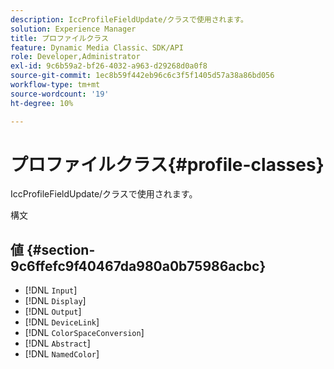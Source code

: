```yaml
---
description: IccProfileFieldUpdate/クラスで使用されます。
solution: Experience Manager
title: プロファイルクラス
feature: Dynamic Media Classic、SDK/API
role: Developer,Administrator
exl-id: 9c6b59a2-bf26-4032-a963-d29268d0a0f8
source-git-commit: 1ec8b59f442eb96c6c3f5f1405d57a38a86bd056
workflow-type: tm+mt
source-wordcount: '19'
ht-degree: 10%

---
```


# プロファイルクラス{#profile-classes}

IccProfileFieldUpdate/クラスで使用されます。

構文

## 値 {#section-9c6ffefc9f40467da980a0b75986acbc}

* [!DNL `Input`]
* [!DNL `Display`]
* [!DNL `Output`]
* [!DNL `DeviceLink`]
* [!DNL `ColorSpaceConversion`]
* [!DNL `Abstract`]
* [!DNL `NamedColor`]
